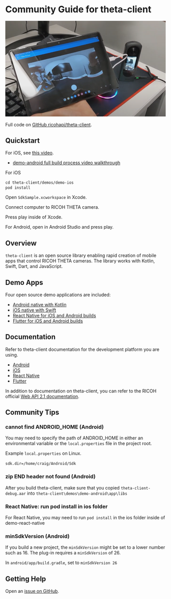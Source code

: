 # Community Guide for theta-client

![tablet](images/tablet.png)

Full code on  [GitHub ricohapi/theta-client](https://github.com/ricohapi/theta-client).

## Quickstart

For iOS, see [this video](https://youtu.be/8moKIJ7f8kQ?feature=shared).

* [demo-android full build process video walkthrough](https://youtu.be/l8X6amOmHXI)

For iOS

```text
cd theta-client/demos/demo-ios
pod install
```

Open `SdkSample.xcworkspace` in Xcode.

Connect computer to RICOH THETA camera.

Press play inside of Xcode.

For Android, open in Android Studio and press play.

## Overview

`theta-client` is an open source library enabling rapid creation of mobile apps that control RICOH THETA cameras. The library works with Kotlin, Swift, Dart, and JavaScript.

## Demo Apps

Four open source demo applications are included:

* [Android native with Kotlin](https://github.com/ricohapi/theta-client/tree/main/demos/demo-android)
* [iOS native with Swift](https://github.com/ricohapi/theta-client/tree/main/demos/demo-ios)
* [React Native for iOS and Android builds](https://github.com/ricohapi/theta-client/tree/main/demos/demo-react-native)
* [Flutter for iOS and Android builds](https://github.com/ricohapi/theta-client/tree/main/demos/demo-flutter)

## Documentation

Refer to theta-client documentation for the development platform you are using.

* [Android](https://github.com/ricohapi/theta-client/blob/main/docs/tutorial-android.md)
* [iOS](https://github.com/ricohapi/theta-client/blob/main/docs/tutorial-ios.md)
* [React Native](https://github.com/ricohapi/theta-client/blob/main/docs/tutorial-react-native.md)
* [Flutter](https://github.com/ricohapi/theta-client/blob/main/docs/tutorial-flutter.md)

In addition to documentation on theta-client, you can refer to the
RICOH official [Web API 2.1 documentation](https://github.com/ricohapi/theta-api-specs/tree/main/theta-web-api-v2.1).

## Community Tips

### cannot find ANDROID_HOME (Android)

You may need to specify the path of ANDROID_HOME in either an
environmental variable or the `local.properties` file in the
project root.

Example `local.properties` on Linux.

`sdk.dir=/home/craig/Android/Sdk`

### zip END header not found (Android)

After you build theta-client, make sure that you copied
`theta-client-debug.aar` into `theta-client\demos\demo-android\app\libs`

### React Native: run pod install in ios folder

For React Native, you may need to run `pod install` in the ios
folder inside of demo-react-native

### minSdkVersion (Android)

If you build a new project, the `minSdkVersion` might be set
to a lower number such as 16.  The plug-in requires a `minSdkVersion` of 26.

In `android/app/build.gradle`, set to `minSdkVersion 26`

## Getting Help

Open an [issue on GitHub](https://github.com/ricohapi/theta-client/issues).
